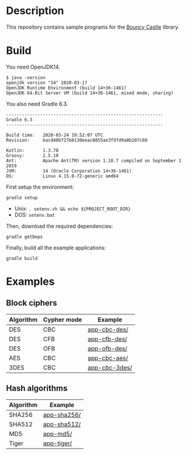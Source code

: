 # Description

This repository contains sample programs for the [Bouncy Castle](https://www.bouncycastle.org) library.

# Build

You need OpenJDK14.

    $ java -version
    openjdk version "14" 2020-03-17
    OpenJDK Runtime Environment (build 14+36-1461)
    OpenJDK 64-Bit Server VM (build 14+36-1461, mixed mode, sharing)
 
You also need Gradle 6.3.

    ------------------------------------------------------------
    Gradle 6.3
    ------------------------------------------------------------
    
    Build time:   2020-03-24 19:52:07 UTC
    Revision:     bacd40b727b0130eeac8855ae3f9fd9a0b207c60
    
    Kotlin:       1.3.70
    Groovy:       2.5.10
    Ant:          Apache Ant(TM) version 1.10.7 compiled on September 1 2019
    JVM:          14 (Oracle Corporation 14+36-1461)
    OS:           Linux 4.15.0-72-generic amd64

First setup the environment:

    gradle setup
    
* Unix: `. setenv.sh && echo ${PROJECT_ROOT_DIR}`
* DOS: `setenv.bat`

Then, download the required dependencies:

    gradle getDeps
    
Finally, build all the example applications:

    gradle build
    
# Examples

## Block ciphers

| Algorithm | Cypher mode | Example                                 |
|-----------|-------------|-----------------------------------------|
| DES       | CBC         | [app-cbc-des/](app-cbc-des/README.md)   |
| DES       | CFB         | [app-cfb-des/](app-cfb-des/README.md)   |
| DES       | OFB         | [app-ofb-des/](app-ofb-des/README.md)   |
| AES       | CBC         | [app-cbc-aes/](app-cbc-aes/README.md)   |
| 3DES      | CBC         | [app-cbc-3des/](app-cbc-3des/README.md) |

## Hash algorithms

| Algorithm | Example                                 |
|-----------|-----------------------------------------|
| SHA256    | [app-sha256/](app-sha256/README.md)     |
| SHA512    | [app-sha512/](app-sha512/README.md)     |
| MD5       | [app-md5/](app-md5/README.md)           |
| Tiger     | [app-tiger/](app-tiger/README.md)       |

